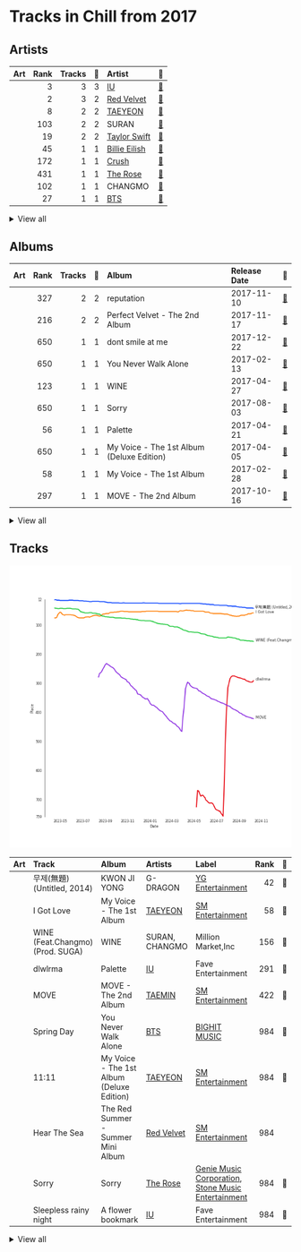 # Tracks in Chill from 2017

## Artists

| Art | Rank | Tracks | 💚 | Artist | 🔗 |
|:---|---:|---:|---:|:---|:---|
| <img src="https://i.scdn.co/image/ab6761610000e5ebbd0642ff425698afac5caffd" alt="" width="50" /> | 3 | 3 | 3 | [IU](../../../artists/iu/overview.md) | [🔗](https://open.spotify.com/artist/3HqSLMAZ3g3d5poNaI7GOU) |
| <img src="https://i.scdn.co/image/ab6761610000e5eb02a562ea6b1dc718394010ac" alt="" width="50" /> | 2 | 3 | 2 | [Red Velvet](../../../artists/red_velvet/overview.md) | [🔗](https://open.spotify.com/artist/1z4g3DjTBBZKhvAroFlhOM) |
| <img src="https://i.scdn.co/image/ab6761610000e5eb5e97e9ea9133fbfa41e27498" alt="" width="50" /> | 8 | 2 | 2 | [TAEYEON](../../../artists/taeyeon/overview.md) | [🔗](https://open.spotify.com/artist/3qNVuliS40BLgXGxhdBdqu) |
| <img src="https://i.scdn.co/image/ab6761610000e5eb7e6641ca1d8e86529cccdd32" alt="" width="50" /> | 103 | 2 | 2 | SURAN | [🔗](https://open.spotify.com/artist/1mORehSVEd7lcaT2d7Sl2K) |
| <img src="https://i.scdn.co/image/ab6761610000e5ebe672b5f553298dcdccb0e676" alt="" width="50" /> | 19 | 2 | 2 | [Taylor Swift](../../../artists/taylor_swift/overview.md) | [🔗](https://open.spotify.com/artist/06HL4z0CvFAxyc27GXpf02) |
| <img src="https://i.scdn.co/image/ab6761610000e5eb4a21b4760d2ecb7b0dcdc8da" alt="" width="50" /> | 45 | 1 | 1 | [Billie Eilish](../../../artists/billie_eilish/overview.md) | [🔗](https://open.spotify.com/artist/6qqNVTkY8uBg9cP3Jd7DAH) |
| <img src="https://i.scdn.co/image/ab6761610000e5ebf5ef01e430d31a4b0680126f" alt="" width="50" /> | 172 | 1 | 1 | [Crush](../../../artists/crush/overview.md) | [🔗](https://open.spotify.com/artist/6aLdhHUqgdKE86xbtNmY8g) |
| <img src="https://i.scdn.co/image/ab6761610000e5ebd434a8b25f5a50277b05a402" alt="" width="50" /> | 431 | 1 | 1 | [The Rose](../../../artists/the_rose/overview.md) | [🔗](https://open.spotify.com/artist/5na1LmEmK2VzNLje9snJYW) |
| <img src="https://i.scdn.co/image/ab6761610000e5eb06ffb2341b70acdcafa55599" alt="" width="50" /> | 102 | 1 | 1 | CHANGMO | [🔗](https://open.spotify.com/artist/3hvinNZRzTLoREmqFiKr1b) |
| <img src="https://i.scdn.co/image/ab6761610000e5ebd642648235ebf3460d2d1f6a" alt="" width="50" /> | 27 | 1 | 1 | [BTS](../../../artists/bts/overview.md) | [🔗](https://open.spotify.com/artist/3Nrfpe0tUJi4K4DXYWgMUX) |


<details>
<summary>View all</summary>

| Art | Rank | Tracks | 💚 | Artist | 🔗 |
|:---|---:|---:|---:|:---|:---|
| <img src="https://i.scdn.co/image/ab6761610000e5eb5923c0ca32a3cf3a81b34728" alt="" width="50" /> | 60 | 1 | 1 | G-DRAGON | [🔗](https://open.spotify.com/artist/30b9WulBM8sFuBo17nNq9c) |
| <img src="https://i.scdn.co/image/ab6761610000e5eb93c26a2642ad8f88ce9d5b37" alt="" width="50" /> | 431 | 1 | 1 | george | [🔗](https://open.spotify.com/artist/2pRZp2WxvnWWiSPcSSYkNV) |
| <img src="https://i.scdn.co/image/ab6761610000e5ebd1ac6571dabb7eb6968f0f06" alt="" width="50" /> | 59 | 1 | 1 | [TAEMIN](../../../artists/taemin/overview.md) | [🔗](https://open.spotify.com/artist/13rF01aOogvnkuQXOlgTW8) |
| <img src="https://i.scdn.co/image/ab6761610000e5ebaf3ae624d46473f6f21f116f" alt="" width="50" /> | 431 | 1 | 1 | Sunwoojunga | [🔗](https://open.spotify.com/artist/04L3elxyr0XFua2Ek3domW) |
| <img src="https://i.scdn.co/image/ab6761610000e5eb0c6952f39ba680489149a54c" alt="" width="50" /> | 9 | 1 | 0 | [TWICE](../../../artists/twice/overview.md) | [🔗](https://open.spotify.com/artist/7n2Ycct7Beij7Dj7meI4X0) |
| <img src="https://i.scdn.co/image/ab6761610000e5ebde2a6b0e488b390729d46c4a" alt="" width="50" /> | 431 | 1 | 0 | KANGTA | [🔗](https://open.spotify.com/artist/5Bm6d9Fbsmln3CpXv8VrMG) |
| <img src="https://i.scdn.co/image/ab6761610000e5eb09369ae372e47fdb115bcf52" alt="" width="50" /> | 36 | 1 | 0 | [SEULGI](../../../artists/seulgi/overview.md) | [🔗](https://open.spotify.com/artist/2QM5S4yO6xHgnNvF0nbZZq) |
| <img src="https://i.scdn.co/image/ab6761610000e5ebeb30a593572712cb0a32a645" alt="" width="50" /> | 26 | 1 | 0 | [WENDY](../../../artists/wendy/overview.md) | [🔗](https://open.spotify.com/artist/0FRUZvZNPzM3YJMABJxf2K) |

</details>


## Albums

| Art | Rank | Tracks | 💚 | Album | Release Date | 🔗 |
|:---|---:|---:|---:|:---|:---|:---|
| <img src="https://i.scdn.co/image/ab67616d0000b273da5d5aeeabacacc1263c0f4b" alt="" width="50" /> | 327 | 2 | 2 | reputation | 2017-11-10 | [🔗](https://open.spotify.com/album/6DEjYFkNZh67HP7R9PSZvv) |
| <img src="https://i.scdn.co/image/ab67616d0000b2736538b8e1b5c7b2a9d2211769" alt="" width="50" /> | 216 | 2 | 2 | Perfect Velvet - The 2nd Album | 2017-11-17 | [🔗](https://open.spotify.com/album/0rvrbZvaDX5S9ZBhwOwFfH) |
| <img src="https://i.scdn.co/image/ab67616d0000b273a9f6c04ba168640b48aa5795" alt="" width="50" /> | 650 | 1 | 1 | dont smile at me | 2017-12-22 | [🔗](https://open.spotify.com/album/7fRrTyKvE4Skh93v97gtcU) |
| <img src="https://i.scdn.co/image/ab67616d0000b2731fd0a8fc28b2a0a5d9cdc6c6" alt="" width="50" /> | 650 | 1 | 1 | You Never Walk Alone | 2017-02-13 | [🔗](https://open.spotify.com/album/6THpewjqJ15ORBJkh5CEYb) |
| <img src="https://i.scdn.co/image/ab67616d0000b2732c0252c4e4a988f024e4d262" alt="" width="50" /> | 123 | 1 | 1 | WINE | 2017-04-27 | [🔗](https://open.spotify.com/album/26adxLsliyYcCfVTF6xA75) |
| <img src="https://i.scdn.co/image/ab67616d0000b2739902ed3e9f44f5ad65ad808a" alt="" width="50" /> | 650 | 1 | 1 | Sorry | 2017-08-03 | [🔗](https://open.spotify.com/album/6D48tHXsa6LzoViDIACdkt) |
| <img src="https://i.scdn.co/image/ab67616d0000b273c06f0e8b33ac2d246158253e" alt="" width="50" /> | 56 | 1 | 1 | Palette | 2017-04-21 | [🔗](https://open.spotify.com/album/5V8n6fqyAPxvFTibPhQVcp) |
| <img src="https://i.scdn.co/image/ab67616d0000b2738da57096b4f09bd7cc6e1954" alt="" width="50" /> | 650 | 1 | 1 | My Voice - The 1st Album (Deluxe Edition) | 2017-04-05 | [🔗](https://open.spotify.com/album/7MG0bxf0ZFsAyej9W3XzTO) |
| <img src="https://i.scdn.co/image/ab67616d0000b2738c7e7f435fdcc70772c5555e" alt="" width="50" /> | 58 | 1 | 1 | My Voice - The 1st Album | 2017-02-28 | [🔗](https://open.spotify.com/album/6DlCl3hBP1Gwhn0tgitGfN) |
| <img src="https://i.scdn.co/image/ab67616d0000b27362fad74218294c98e510c1c8" alt="" width="50" /> | 297 | 1 | 1 | MOVE - The 2nd Album | 2017-10-16 | [🔗](https://open.spotify.com/album/2Ka8QpE2XUUjL4vOQihkJH) |


<details>
<summary>View all</summary>

| Art | Rank | Tracks | 💚 | Album | Release Date | 🔗 |
|:---|---:|---:|---:|:---|:---|:---|
| <img src="https://i.scdn.co/image/ab67616d0000b273010bed9776d417a0da12cc9c" alt="" width="50" /> | 650 | 1 | 1 | Love Story | 2017-11-10 | [🔗](https://open.spotify.com/album/0H9qbHCWJRmKAhERqM5X9G) |
| <img src="https://i.scdn.co/image/ab67616d0000b2732d56768bc14df3b0b3982efd" alt="" width="50" /> | 42 | 1 | 1 | KWON JI YONG | 2017-06-08 | [🔗](https://open.spotify.com/album/2koSNfchdUxqw1rPJO87aH) |
| <img src="https://i.scdn.co/image/ab67616d0000b27317744a265c4b78df9c643739" alt="" width="50" /> | 650 | 1 | 1 | Cat | 2017-12-28 | [🔗](https://open.spotify.com/album/3b8iQhtbLD0Vn4EqQzMC3N) |
| <img src="https://i.scdn.co/image/ab67616d0000b2733d0b7e069c048966d4862787" alt="" width="50" /> | 650 | 1 | 1 | Boat | 2017-11-17 | [🔗](https://open.spotify.com/album/02uMD7AxTNi2Af2H4DxfPO) |
| <img src="https://i.scdn.co/image/ab67616d0000b273dbd063ae065db06970b022d7" alt="" width="50" /> | 650 | 1 | 1 | A flower bookmark | 2017-09-22 | [🔗](https://open.spotify.com/album/4B3UIkrohpUIxyVCCgLrEI) |
| <img src="https://i.scdn.co/image/ab67616d0000b2736034eda385497f614778f457" alt="" width="50" /> | 634 | 1 | 0 | Twicetagram | 2017-10-30 | [🔗](https://open.spotify.com/album/3hJXmK5gWN9P6jtZL0Lr2y) |
| <img src="https://i.scdn.co/image/ab67616d0000b2738164cd1a2e03b7ca2db9ff5e" alt="" width="50" /> | 425 | 1 | 0 | The Red Summer - Summer Mini Album | 2017-07-09 | [🔗](https://open.spotify.com/album/6OXg149IkmbgW7zfzbwgS2) |
| <img src="https://i.scdn.co/image/ab67616d0000b27386468c650757ef3eb49ba6d3" alt="" width="50" /> | 650 | 1 | 0 | Doll - SM STATION | 2017-10-27 | [🔗](https://open.spotify.com/album/6YHteiOLrZ7gfQEqq2TeRM) |

</details>


## Tracks

![Track score ranking over time](../../../images/playlists/chill/2017/tracks_time_series.png)

| Art | Track | Album | Artists | Label | Rank | 💚 | 🔗 |
|:---|:---|:---|:---|:---|---:|:---|:---|
| <img src="https://i.scdn.co/image/ab67616d0000b2732d56768bc14df3b0b3982efd" alt="" width="50" /> | 무제(無題) (Untitled, 2014) | KWON JI YONG | G-DRAGON | [YG Entertainment](../../../labels/yg_entertainment) | 42 | 💚 | [🔗](https://open.spotify.com/track/16BS342F89MDqouSxgLaUK) |
| <img src="https://i.scdn.co/image/ab67616d0000b2738c7e7f435fdcc70772c5555e" alt="" width="50" /> | I Got Love | My Voice - The 1st Album | [TAEYEON](../../../artists/taeyeon/overview.md) | [SM Entertainment](../../../labels/sm_entertainment) | 58 | 💚 | [🔗](https://open.spotify.com/track/1IgRQvTqj7BKjNWRzjFEE0) |
| <img src="https://i.scdn.co/image/ab67616d0000b2732c0252c4e4a988f024e4d262" alt="" width="50" /> | WINE (Feat.Changmo) (Prod. SUGA) | WINE | SURAN, CHANGMO | Million Market,Inc | 156 | 💚 | [🔗](https://open.spotify.com/track/3eHkFA3StDR9BU7EVrUFLs) |
| <img src="https://i.scdn.co/image/ab67616d0000b273c06f0e8b33ac2d246158253e" alt="" width="50" /> | dlwlrma | Palette | [IU](../../../artists/iu/overview.md) | Fave Entertainment | 291 | 💚 | [🔗](https://open.spotify.com/track/4NPARrLIbtMl29ZJv8ESr2) |
| <img src="https://i.scdn.co/image/ab67616d0000b27362fad74218294c98e510c1c8" alt="" width="50" /> | MOVE | MOVE - The 2nd Album | [TAEMIN](../../../artists/taemin/overview.md) | [SM Entertainment](../../../labels/sm_entertainment) | 422 | 💚 | [🔗](https://open.spotify.com/track/1cgBWgoL6520lR2QZDzdGN) |
| <img src="https://i.scdn.co/image/ab67616d0000b2731fd0a8fc28b2a0a5d9cdc6c6" alt="" width="50" /> | Spring Day | You Never Walk Alone | [BTS](../../../artists/bts/overview.md) | [BIGHIT MUSIC](../../../labels/bighit_music) | 984 | 💚 | [🔗](https://open.spotify.com/track/2j1fFjWHCI9KJSwcuYAOyF) |
| <img src="https://i.scdn.co/image/ab67616d0000b2738da57096b4f09bd7cc6e1954" alt="" width="50" /> | 11:11 | My Voice - The 1st Album (Deluxe Edition) | [TAEYEON](../../../artists/taeyeon/overview.md) | [SM Entertainment](../../../labels/sm_entertainment) | 984 | 💚 | [🔗](https://open.spotify.com/track/67QGnT1Vdfuuy4HkLTUVjj) |
| <img src="https://i.scdn.co/image/ab67616d0000b2738164cd1a2e03b7ca2db9ff5e" alt="" width="50" /> | Hear The Sea | The Red Summer - Summer Mini Album | [Red Velvet](../../../artists/red_velvet/overview.md) | [SM Entertainment](../../../labels/sm_entertainment) | 984 | | [🔗](https://open.spotify.com/track/5rUWULaKgEK2HozI1wYvZ9) |
| <img src="https://i.scdn.co/image/ab67616d0000b2739902ed3e9f44f5ad65ad808a" alt="" width="50" /> | Sorry | Sorry | [The Rose](../../../artists/the_rose/overview.md) | [Genie Music Corporation](../../../labels/genie_music_corporation), [Stone Music Entertainment](../../../labels/stone_music_entertainment) | 984 | 💚 | [🔗](https://open.spotify.com/track/7zmrZMinkTMJ2kZgM9Kqgp) |
| <img src="https://i.scdn.co/image/ab67616d0000b273dbd063ae065db06970b022d7" alt="" width="50" /> | Sleepless rainy night | A flower bookmark | [IU](../../../artists/iu/overview.md) | Fave Entertainment | 984 | 💚 | [🔗](https://open.spotify.com/track/546tamGotuR5Mhbe35ONAv) |


<details>
<summary>View all</summary>

| Art | Track | Album | Artists | Label | Rank | 💚 | 🔗 |
|:---|:---|:---|:---|:---|---:|:---|:---|
| <img src="https://i.scdn.co/image/ab67616d0000b27386468c650757ef3eb49ba6d3" alt="" width="50" /> | Doll | Doll - SM STATION | [WENDY](../../../artists/wendy/overview.md), [SEULGI](../../../artists/seulgi/overview.md), KANGTA | [SM Entertainment](../../../labels/sm_entertainment) | 984 | | [🔗](https://open.spotify.com/track/5Iy48VE6KN7Ywml5hlOd9u) |
| <img src="https://i.scdn.co/image/ab67616d0000b2736034eda385497f614778f457" alt="" width="50" /> | Turtle | Twicetagram | [TWICE](../../../artists/twice/overview.md) | [Republic Records](../../../labels/republic_records) | 984 | | [🔗](https://open.spotify.com/track/1LQtxz9fIrZskoqDSbhKd3) |
| <img src="https://i.scdn.co/image/ab67616d0000b273010bed9776d417a0da12cc9c" alt="" width="50" /> | Love Story (Feat. CRUSH) | Love Story | SURAN, [Crush](../../../artists/crush/overview.md) | Million Market,Inc | 984 | 💚 | [🔗](https://open.spotify.com/track/5rUZeNNC4R65U6UeElMoss) |
| <img src="https://i.scdn.co/image/ab67616d0000b273da5d5aeeabacacc1263c0f4b" alt="" width="50" /> | Call It What You Want | reputation | [Taylor Swift](../../../artists/taylor_swift/overview.md) | [Big Machine Records, LLC](../../../labels/big_machine_records) | 984 | 💚 | [🔗](https://open.spotify.com/track/1GwMQaZz6Au3QLDbjbMdme) |
| <img src="https://i.scdn.co/image/ab67616d0000b273da5d5aeeabacacc1263c0f4b" alt="" width="50" /> | Delicate | reputation | [Taylor Swift](../../../artists/taylor_swift/overview.md) | [Big Machine Records, LLC](../../../labels/big_machine_records) | 984 | 💚 | [🔗](https://open.spotify.com/track/6NFyWDv5CjfwuzoCkw47Xf) |
| <img src="https://i.scdn.co/image/ab67616d0000b2733d0b7e069c048966d4862787" alt="" width="50" /> | Boat | Boat | george | CRAFT AND JUN | 984 | 💚 | [🔗](https://open.spotify.com/track/34HSEUn4YGAFBW9OHGIkU7) |
| <img src="https://i.scdn.co/image/ab67616d0000b2736538b8e1b5c7b2a9d2211769" alt="" width="50" /> | Kingdom Come | Perfect Velvet - The 2nd Album | [Red Velvet](../../../artists/red_velvet/overview.md) | [SM Entertainment](../../../labels/sm_entertainment) | 984 | 💚 | [🔗](https://open.spotify.com/track/5XJEdVQ5jl3C3dFsV7kCTZ) |
| <img src="https://i.scdn.co/image/ab67616d0000b2736538b8e1b5c7b2a9d2211769" alt="" width="50" /> | Moonlight Melody | Perfect Velvet - The 2nd Album | [Red Velvet](../../../artists/red_velvet/overview.md) | [SM Entertainment](../../../labels/sm_entertainment) | 984 | 💚 | [🔗](https://open.spotify.com/track/1WryFxHMRpm6SOl58n8BYz) |
| <img src="https://i.scdn.co/image/ab67616d0000b273a9f6c04ba168640b48aa5795" alt="" width="50" /> | ocean eyes | dont smile at me | [Billie Eilish](../../../artists/billie_eilish/overview.md) | [Darkroom](../../../labels/darkroom) | 984 | 💚 | [🔗](https://open.spotify.com/track/7hDVYcQq6MxkdJGweuCtl9) |
| <img src="https://i.scdn.co/image/ab67616d0000b27317744a265c4b78df9c643739" alt="" width="50" /> | Cat (Feat. IU) | Cat | Sunwoojunga, [IU](../../../artists/iu/overview.md) | Magic Strawberry Sound | 984 | 💚 | [🔗](https://open.spotify.com/track/3LAnd3nxfVjYsNG14xuM7x) |

</details>

